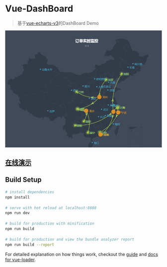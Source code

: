 # Vue-DashBoard

> 基于[vue-echarts-v3](https://github.com/xlsdg/vue-echarts-v3)的DashBoard Demo

![](/demo/20170830153649.png)
## [在线演示](http://splendorzhang.com/vue_dashboard/)
## Build Setup

``` bash
# install dependencies
npm install

# serve with hot reload at localhost:8080
npm run dev

# build for production with minification
npm run build

# build for production and view the bundle analyzer report
npm run build --report
```

For detailed explanation on how things work, checkout the [guide](http://vuejs-templates.github.io/webpack/) and [docs for vue-loader](http://vuejs.github.io/vue-loader).
